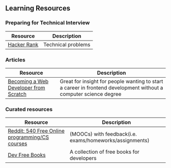 ## Learning Resources

### Preparing for Technical Interview

|Resource|Description|
|---|---|
|[Hacker Rank](https://www.hackerrank.com/)| Technical problems|

### Articles
|Resource|Description|
|---|---|
|[Becoming a Web Developer from Scratch](https://medium.com/@sgarcia.dev/my-journey-to-becoming-a-web-developer-from-scratch-without-a-cs-degree-2-years-later-and-what-i-4a7fd2ff5503#.o6dovu9fy) | Great for insight for people wanting to start a career in frontend development without a computer science degree|

### Curated resources
|Resource|Description|
|---|---|
|[Reddit: 540 Free Online programming/CS courses](https://www.reddit.com/r/learnprogramming/comments/5bmg2b/heres_a_list_of_540_free_online_programmingcs/)| (MOOCs) with feedback(i.e. exams/homeworks/assignments)|
|[Dev Free Books](https://devfreebooks.github.io/)|A collection of free books for developers|
